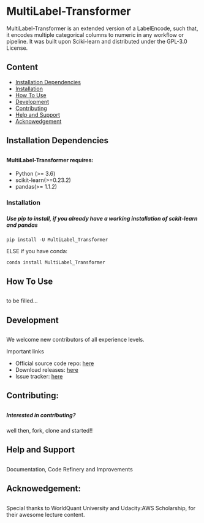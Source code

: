 # MultiLabel-Transformer
MultiLabel-Transformer is an extended version of a LabelEncode, such that, it encodes multiple categorical columns to numeric in any workflow or pipeline. It was built upon Sciki-learn and distributed under the GPL-3.0 License.


## Content
- <a href='#Installation Dependencies'>Installation Dependencies<a/>
- <a href='#Installation Dependencies'>Installation<a/>
- <a href='#How To Use'> How To Use <a/>
- <a href='#Development'>Development<a/>
- <a href='#Contributing'>Contributing<a/>
- <a href='#Help and Support'>Help and Support<a/>
- <a href='#Acknowedgement'>Acknowedgement<a/>
 



<h2 id = 'Installation Dependencies'> Installation Dependencies <h2/>

#### MultiLabel-Transformer requires:
- Python (>= 3.6)
- scikit-learn(>=0.23.2)
- pandas(>= 1.1.2)





<h3 id = 'Installation'> Installation <h3/>

##### Use pip to install, if you already have a working installation of sckit-learn and pandas

    pip install -U MultiLabel_Transformer

ELSE if you have conda:

    conda install MultiLabel_Transformer


<h2 id='How To Use'> How To Use <h2/>

####

to be filled...


<h2 id = 'Development'>  Development<h2/>

####

We welcome new contributors of all experience levels.

Important links

- Official source code repo: [here]('https://github.com/Troublem1/MLE') 
- Download releases: [here](https://pypi.org/project/MultiLabel-Transformer/)
- Issue tracker: [here](https://github.com/Troublem1/MLE/issues)








<h2 id = 'Contributing'>  Contributing:<h2/>

##### Interested in contributing?

well then, fork, clone and started!!





<h2 id = 'Help and Support'> Help and Support<h2/>

#####

Documentation, Code Refinery and Improvements




<h2 < id = 'Acknowedgement'> Acknowedgement:<h2/>

#####

Special thanks to WorldQuant University and Udacity:AWS Scholarship, for their awesome lecture content.

